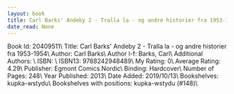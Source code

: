 ```yaml
---
layout: book
title: Carl Barks' Andeby 2 - Tralla la - og andre historier fra 1953-1954
date_read: None
---
```


Book Id: 20409511\ 
Title: Carl Barks' Andeby 2 - Tralla la - og andre historier fra 1953-1954\ 
Author: Carl Barks\ 
Author l-f: Barks, Carl\ 
Additional Authors: \ 
ISBN: \ 
ISBN13: 9788242948489\ 
My Rating: 0\ 
Average Rating: 4.29\ 
Publisher: Egmont Comics Nordic\ 
Binding: Hardcover\ 
Number of Pages: 248\ 
Year Published: 2013\ 
Date Added: 2019/10/13\ 
Bookshelves: kupka-wstydu\ 
Bookshelves with positions: kupka-wstydu (#148)\ 

